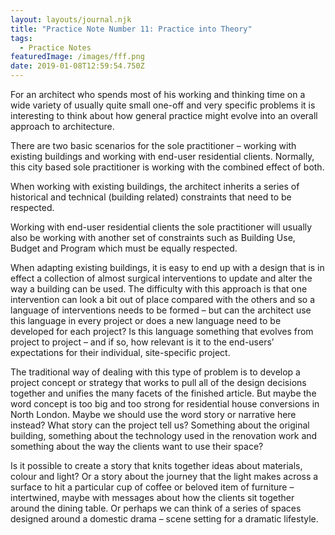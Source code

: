 ```yaml
---
layout: layouts/journal.njk
title: "Practice Note Number 11: Practice into Theory"
tags:
  - Practice Notes
featuredImage: /images/fff.png
date: 2019-01-08T12:59:54.750Z
---
```

For an architect who spends most of his working and thinking time on a wide variety of usually quite small one-off and very specific problems it is interesting to think about how general practice might evolve into an overall approach to architecture.

There are two basic scenarios for the sole practitioner – working with existing buildings and working with end-user residential clients. Normally, this city based sole practitioner is working with the combined effect of both.

When working with existing buildings, the architect inherits a series of historical and technical (building related) constraints that need to be respected.

Working with end-user residential clients the sole practitioner will usually also be working with another set of constraints such as Building Use, Budget and Program which must be equally respected.

When adapting existing buildings, it is easy to end up with a design that is in effect a collection of almost surgical interventions to update and alter the way a building can be used. The difficulty with this approach is that one intervention can look a bit out of place compared with the others and so a language of interventions needs to be formed – but can the architect use this language in every project or does a new language need to be developed for each project? Is this language something that evolves from project to project – and if so, how relevant is it to the end-users’ expectations for their individual, site-specific project.

The traditional way of dealing with this type of problem is to develop a project concept or strategy that works to pull all of the design decisions together and unifies the many facets of the finished article. But maybe the word concept is too big and too strong for residential house conversions in North London. Maybe we should use the word story or narrative here instead? What story can the project tell us? Something about the original building, something about the technology used in the renovation work and something about the way the clients want to use their space?

Is it possible to create a story that knits together ideas about materials, colour and light? Or a story about the journey that the light makes across a surface to hit a particular cup of coffee or beloved item of furniture – intertwined, maybe with messages about how the clients sit together around the dining table. Or perhaps we can think of a series of spaces designed around a domestic drama – scene setting for a dramatic lifestyle.